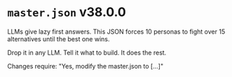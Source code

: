 # `master.json` v38.0.0

LLMs give lazy first answers. This JSON forces 10 personas to fight over 15 alternatives until the best one wins.

Drop it in any LLM. Tell it what to build. It does the rest.

Changes require: "Yes, modify the master.json to [...]"
